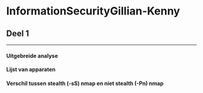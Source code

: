# InformationSecurityGillian-Kenny

## **Deel 1**
---

#### Uitgebreide analyse 

#### Lijst van apparaten

#### Verschil tussen stealth (-sS) nmap en niet stealth (-Pn) nmap

